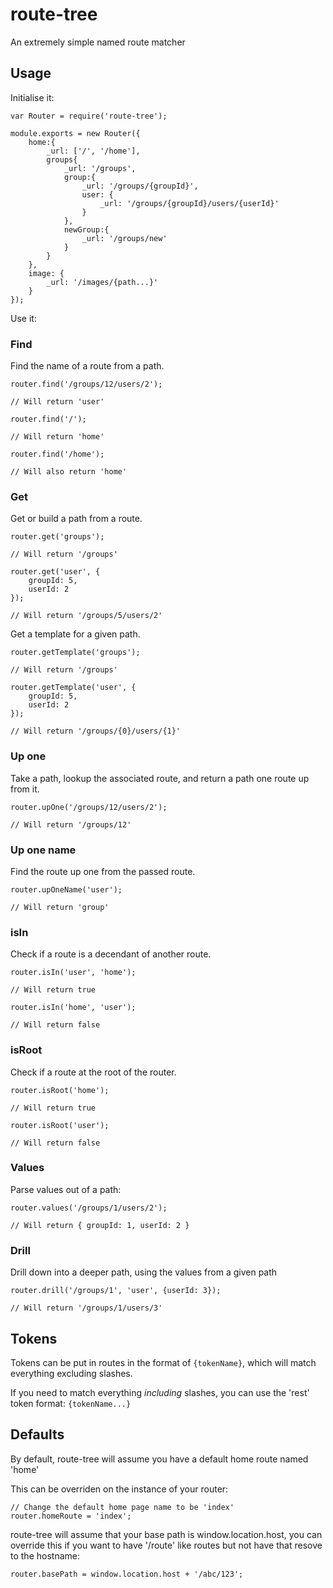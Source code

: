 route-tree
===

An extremely simple named route matcher

## Usage

Initialise it:

    var Router = require('route-tree');

    module.exports = new Router({
        home:{
            _url: ['/', '/home'],
            groups{
                _url: '/groups',
                group:{
                    _url: '/groups/{groupId}',
                    user: {
                        _url: '/groups/{groupId}/users/{userId}'
                    }
                },
                newGroup:{
                    _url: '/groups/new'
                }
            }
        },
        image: {
            _url: '/images/{path...}'
        }
    });

Use it:

### Find

Find the name of a route from a path.

    router.find('/groups/12/users/2');

    // Will return 'user'

    router.find('/');

    // Will return 'home'

    router.find('/home');

    // Will also return 'home'

### Get

Get or build a path from a route.

    router.get('groups');

    // Will return '/groups'

    router.get('user', {
        groupId: 5,
        userId: 2
    });

    // Will return '/groups/5/users/2'

Get a template for a given path.

    router.getTemplate('groups');

    // Will return '/groups'

    router.getTemplate('user', {
        groupId: 5,
        userId: 2
    });

    // Will return '/groups/{0}/users/{1}'

### Up one

Take a path, lookup the associated route, and return a path one route up from it.

    router.upOne('/groups/12/users/2');

    // Will return '/groups/12'

### Up one name

Find the route up one from the passed route.

    router.upOneName('user');

    // Will return 'group'

### isIn

Check if a route is a decendant of another route.

    router.isIn('user', 'home');

    // Will return true

    router.isIn('home', 'user');

    // Will return false

### isRoot

Check if a route at the root of the router.

    router.isRoot('home');

    // Will return true

    router.isRoot('user');

    // Will return false

### Values

Parse values out of a path:

    router.values('/groups/1/users/2');

    // Will return { groupId: 1, userId: 2 }

### Drill

Drill down into a deeper path, using the values from a given path

    router.drill('/groups/1', 'user', {userId: 3});

    // Will return '/groups/1/users/3'

## Tokens

Tokens can be put in routes in the format of ```{tokenName}```, which will match everything excluding slashes.

If you need to match everything *including* slashes, you can use the 'rest' token format: ```{tokenName...}```

## Defaults

By default, route-tree will assume you have a default home route named 'home'

This can be overriden on the instance of your router:

    // Change the default home page name to be 'index'
    router.homeRoute = 'index';

route-tree will assume that your base path is window.location.host, you can override this if you want to have
'/route' like routes but not have that resove to the hostname:

    router.basePath = window.location.host + '/abc/123';
